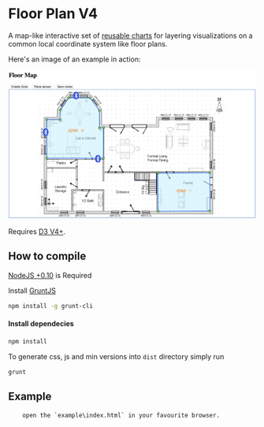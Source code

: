 # Floor Plan V4

A map-like interactive set of [reusable charts](http://bost.ocks.org/mike/chart/) 
for layering visualizations on a common local coordinate system like floor plans.

Here's an image of an example in action:

![In Action](images/sample.png)

Requires [D3 V4+](V4.13.0).

## How to compile

[NodeJS +0.10](http://nodejs.org) is Required

Install [GruntJS](http://gruntjs.com/getting-started)
```bash
npm install -g grunt-cli
```

#### Install dependecies

```bash
npm install
```

To generate css, js and min versions into `dist` directory simply run  

```bash
grunt
```

## Example

```
    open the `example\index.html` in your favourite browser.
```

